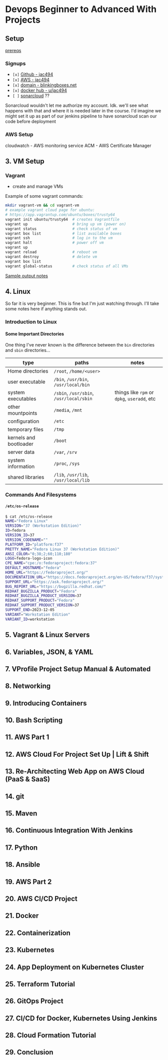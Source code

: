 # Devops Beginner to Advanced With Projects

## Setup

[prereqs](https://github.com/devopshydclub/vprofile-project/blob/prereqs/Prereqs_doc.md)

### Signups

* `[x]` [Github - jac494](https://github.com/jac494)
* `[x]` [AWS - jac494](https://aws.amazon.com)
* `[x]` [domain - blinkingboxes.net](https://blinkingboxes.net)
* `[x]` [docker hub - u/jac494](https://hub.docker.com/u/jac494)
* `[ ]` [sonarcloud](https://www.sonarsource.com/products/sonarcloud/) ??

Sonarcloud wouldn't let me authorize my account. Idk. we'll see what happens with that and where it is needed later in the course. I'd imagine we might set it up as part of our jenkins pipeline to have sonarcloud scan our code before deployment

### AWS Setup

cloudwatch - AWS monitoring service
ACM - AWS Certificate Manager

## 3. VM Setup

### Vagrant

* create and manage VMs

Example of some vagrant commands:

```sh
mkdir vagrant-vm && cd vagrant-vm
# example vagrant cloud page for ubuntu:
# https://app.vagrantup.com/ubuntu/boxes/trusty64
vagrant init ubuntu/trusty64  # creates Vagrantfile
vagrant up                    # bring up vm (power on)
vagrant status                # check status of vm
vagrant box list              # list available boxes
vagrant ssh                   # log in to the vm
vagrant halt                  # power off vm
vagrant up
vagrant reload                # reboot vm
vagrant destroy               # delete vm
vagrant box list
vagrant global-status         # check status of all VMs
```

[Sample output notes](vagrant_output_notes_20240804.md)

## 4. Linux

So far it is very beginner. This is fine but I'm just watching through. I'll take some notes here if anything stands out.

### Introduction to Linux

#### Some Important Directories

One thing I've never known is the difference between the `bin` directories and `sbin` directories...

| type | paths | notes |
| ---- | ----- | ----- |
| Home directories | `/root`, `/home/<user>` | |
| user executable | `/bin`, `/usr/bin`, `/usr/local/bin` | |
| system executables | `/sbin`, `/usr/sbin`, `/usr/local/sbin` | things like `rpm` or `dpkg`, `useradd`, etc |
| other mountpoints | `/media`, `/mnt` | |
| configuration | `/etc` | |
| temporary files | `/tmp` | |
| kernels and bootloader | `/boot` | |
| server data | `/var`, `/srv` | |
| system information | `/proc`, `/sys` | |
| shared libraries | `/lib`, `/usr/lib`, `/usr/local/lib` | |

### Commands And Filesystems

#### `/etc/os-release`

```sh
$ cat /etc/os-release
NAME="Fedora Linux"
VERSION="37 (Workstation Edition)"
ID=fedora
VERSION_ID=37
VERSION_CODENAME=""
PLATFORM_ID="platform:f37"
PRETTY_NAME="Fedora Linux 37 (Workstation Edition)"
ANSI_COLOR="0;38;2;60;110;180"
LOGO=fedora-logo-icon
CPE_NAME="cpe:/o:fedoraproject:fedora:37"
DEFAULT_HOSTNAME="fedora"
HOME_URL="https://fedoraproject.org/"
DOCUMENTATION_URL="https://docs.fedoraproject.org/en-US/fedora/f37/system-administrators-guide/"
SUPPORT_URL="https://ask.fedoraproject.org/"
BUG_REPORT_URL="https://bugzilla.redhat.com/"
REDHAT_BUGZILLA_PRODUCT="Fedora"
REDHAT_BUGZILLA_PRODUCT_VERSION=37
REDHAT_SUPPORT_PRODUCT="Fedora"
REDHAT_SUPPORT_PRODUCT_VERSION=37
SUPPORT_END=2023-12-05
VARIANT="Workstation Edition"
VARIANT_ID=workstation
```

## 5. Vagrant & Linux Servers

## 6. Variables, JSON, & YAML

## 7. VProfile Project Setup Manual & Automated

## 8. Networking

## 9. Introducing Containers

## 10. Bash Scripting

## 11. AWS Part 1

## 12. AWS Cloud For Project Set Up | Lift & Shift

## 13. Re-Architecting Web App on AWS Cloud (PaaS & SaaS)

## 14. git

## 15. Maven

## 16. Continuous Integration With Jenkins

## 17. Python

## 18. Ansible

## 19. AWS Part 2

## 20. AWS CI/CD Project

## 21. Docker

## 22. Containerization

## 23. Kubernetes

## 24. App Deployment on Kubernetes Cluster

## 25. Terraform Tutorial

## 26. GitOps Project

## 27. CI/CD for Docker, Kubernetes Using Jenkins

## 28. Cloud Formation Tutorial

## 29. Conclusion
